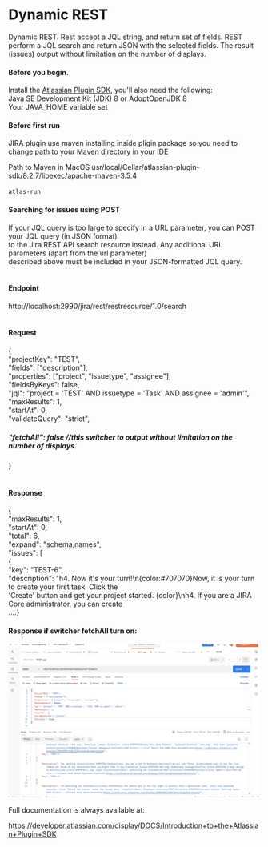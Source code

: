 # Dynamic REST
Dynamic REST. Rest accept a JQL string, and return set of fields. REST perform a JQL search and return JSON with the selected fields. The result (issues) output without limitation on the number of displays.

#### Before you begin.<br>
Install the [Atlassian Plugin SDK](https://developer.atlassian.com/server/framework/atlassian-sdk/), you'll also need the following: <br>
Java SE Development Kit (JDK) 8 or AdoptOpenJDK 8 <br>
Your JAVA_HOME variable set <br>

#### Before first run <br>
JIRA plugin use maven installing inside pligin package so you need to change path to your Maven directory in your IDE <br>

Path to Maven in MacOS
usr/local/Cellar/atlassian-plugin-sdk/8.2.7/libexec/apache-maven-3.5.4 <br>

`atlas-run`

#### Searching for issues using POST <br>
If your JQL query is too large to specify in a URL parameter, you can POST your JQL query (in JSON format) <br>
to the Jira REST API search resource instead. Any additional URL parameters (apart from the url parameter) <br>
described above must be included in your JSON-formatted JQL query.<br>
<br>
#### Endpoint 
http://localhost:2990/jira/rest/restresource/1.0/search <br>
<br>
#### Request <br>
{<br>
"projectKey": "TEST",<br>
"fields": ["description"],<br>
"properties": ["project", "issuetype", "assignee"],<br>
"fieldsByKeys": false,<br>
"jql": "project = 'TEST' AND issuetype = 'Task' AND assignee = 'admin'",<br>
"maxResults": 1,<br>
"startAt": 0,<br>
"validateQuery": "strict",<br>
##### "fetchAll": false //this switcher to output without limitation on the number of displays.<br>
}<br>
<br>
#### Response<br>
{<br>
"maxResults": 1,<br>
"startAt": 0,<br>
"total": 6,<br>
"expand": "schema,names",<br>
"issues": [<br>
{<br>
"key": "TEST-6",<br>
"description": "h4. Now it's your turn!\n{color:#707070}Now, it is your turn to create your first task. Click the <br>
'Create' button and get your project started. {color}\nh4. If you are a JIRA Core administrator, you can create <br>
....}<br>

#### Response if switcher fetchAll turn on:
![](images/response.png)

Full documentation is always available at:

https://developer.atlassian.com/display/DOCS/Introduction+to+the+Atlassian+Plugin+SDK


